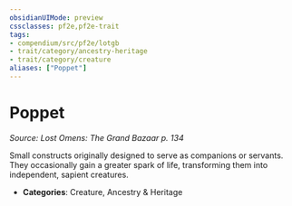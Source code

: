 ```yaml
---
obsidianUIMode: preview
cssclasses: pf2e,pf2e-trait
tags:
- compendium/src/pf2e/lotgb
- trait/category/ancestry-heritage
- trait/category/creature
aliases: ["Poppet"]
---
```

# Poppet  
*Source: Lost Omens: The Grand Bazaar p. 134*  

Small constructs originally designed to serve as companions or servants. They occasionally gain a greater spark of life, transforming them into independent, sapient creatures.

- **Categories**: Creature, Ancestry & Heritage